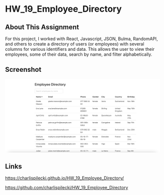 # HW_19_Employee_Directory

## About This Assignment
For this project, I worked with React, Javascript, JSON, Bulma, RandomAPI, and others to create a directory of users (or employees) with several columns for various identifiers and data. This allows the user to view their employees, some of their data, search by name, and filter alphabetically. 

## Screenshot
![Screenshot](./screenshotsfolder/Screenshot_1.png)

## Links
https://charlispilecki.github.io/HW_19_Employee_Directory/

https://github.com/charlispilecki/HW_19_Employee_Directory


